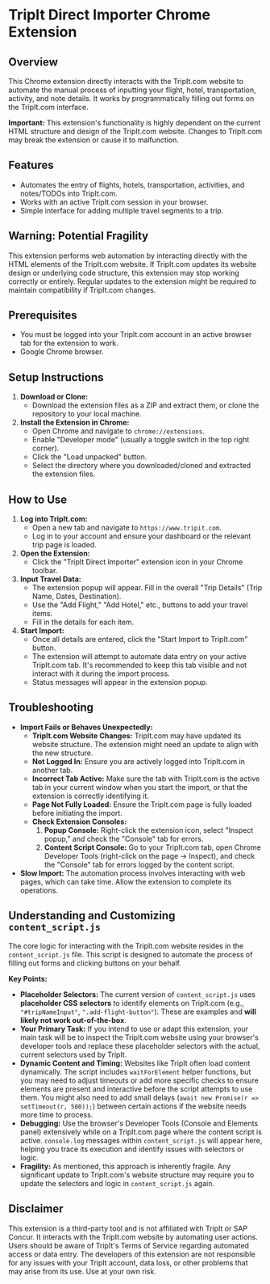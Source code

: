 # TripIt Direct Importer Chrome Extension

## Overview
This Chrome extension directly interacts with the TripIt.com website to automate the manual process of inputting your flight, hotel, transportation, activity, and note details. It works by programmatically filling out forms on the TripIt.com interface.

**Important:** This extension's functionality is highly dependent on the current HTML structure and design of the TripIt.com website. Changes to TripIt.com may break the extension or cause it to malfunction.

## Features
*   Automates the entry of flights, hotels, transportation, activities, and notes/TODOs into TripIt.com.
*   Works with an active TripIt.com session in your browser.
*   Simple interface for adding multiple travel segments to a trip.

## Warning: Potential Fragility
This extension performs web automation by interacting directly with the HTML elements of the TripIt.com website. If TripIt.com updates its website design or underlying code structure, this extension may stop working correctly or entirely. Regular updates to the extension might be required to maintain compatibility if TripIt.com changes.

## Prerequisites
*   You must be logged into your TripIt.com account in an active browser tab for the extension to work.
*   Google Chrome browser.

## Setup Instructions
1.  **Download or Clone:**
    *   Download the extension files as a ZIP and extract them, or clone the repository to your local machine.
2.  **Install the Extension in Chrome:**
    *   Open Chrome and navigate to `chrome://extensions`.
    *   Enable "Developer mode" (usually a toggle switch in the top right corner).
    *   Click the "Load unpacked" button.
    *   Select the directory where you downloaded/cloned and extracted the extension files.

## How to Use
1.  **Log into TripIt.com:**
    *   Open a new tab and navigate to `https://www.tripit.com`.
    *   Log in to your account and ensure your dashboard or the relevant trip page is loaded.
2.  **Open the Extension:**
    *   Click the "TripIt Direct Importer" extension icon in your Chrome toolbar.
3.  **Input Travel Data:**
    *   The extension popup will appear. Fill in the overall "Trip Details" (Trip Name, Dates, Destination).
    *   Use the "Add Flight," "Add Hotel," etc., buttons to add your travel items.
    *   Fill in the details for each item.
4.  **Start Import:**
    *   Once all details are entered, click the "Start Import to TripIt.com" button.
    *   The extension will attempt to automate data entry on your active TripIt.com tab. It's recommended to keep this tab visible and not interact with it during the import process.
    *   Status messages will appear in the extension popup.

## Troubleshooting
*   **Import Fails or Behaves Unexpectedly:**
    *   **TripIt.com Website Changes:** TripIt.com may have updated its website structure. The extension might need an update to align with the new structure.
    *   **Not Logged In:** Ensure you are actively logged into TripIt.com in another tab.
    *   **Incorrect Tab Active:** Make sure the tab with TripIt.com is the active tab in your current window when you start the import, or that the extension is correctly identifying it.
    *   **Page Not Fully Loaded:** Ensure the TripIt.com page is fully loaded before initiating the import.
    *   **Check Extension Consoles:**
        1.  **Popup Console:** Right-click the extension icon, select "Inspect popup," and check the "Console" tab for errors.
        2.  **Content Script Console:** Go to your TripIt.com tab, open Chrome Developer Tools (right-click on the page -> Inspect), and check the "Console" tab for errors logged by the content script.
*   **Slow Import:** The automation process involves interacting with web pages, which can take time. Allow the extension to complete its operations.

## Understanding and Customizing `content_script.js`

The core logic for interacting with the TripIt.com website resides in the `content_script.js` file. This script is designed to automate the process of filling out forms and clicking buttons on your behalf.

**Key Points:**

*   **Placeholder Selectors:** The current version of `content_script.js` uses **placeholder CSS selectors** to identify elements on TripIt.com (e.g., `"#tripNameInput"`, `".add-flight-button"`). These are examples and **will likely not work out-of-the-box**.
*   **Your Primary Task:** If you intend to use or adapt this extension, your main task will be to inspect the TripIt.com website using your browser's developer tools and replace these placeholder selectors with the actual, current selectors used by TripIt.
*   **Dynamic Content and Timing:** Websites like TripIt often load content dynamically. The script includes `waitForElement` helper functions, but you may need to adjust timeouts or add more specific checks to ensure elements are present and interactive before the script attempts to use them. You might also need to add small delays (`await new Promise(r => setTimeout(r, 500));`) between certain actions if the website needs more time to process.
*   **Debugging:** Use the browser's Developer Tools (Console and Elements panel) extensively while on a TripIt.com page where the content script is active. `console.log` messages within `content_script.js` will appear here, helping you trace its execution and identify issues with selectors or logic.
*   **Fragility:** As mentioned, this approach is inherently fragile. Any significant update to TripIt.com's website structure may require you to update the selectors and logic in `content_script.js` again.

## Disclaimer
This extension is a third-party tool and is not affiliated with TripIt or SAP Concur. It interacts with the TripIt.com website by automating user actions. Users should be aware of TripIt's Terms of Service regarding automated access or data entry. The developers of this extension are not responsible for any issues with your TripIt account, data loss, or other problems that may arise from its use. Use at your own risk.

